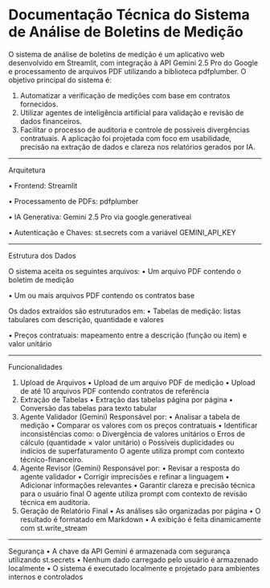 # Documentação Técnica do Sistema de Análise de Boletins de Medição

O sistema de análise de boletins de medição é um aplicativo web desenvolvido em Streamlit, com integração à API Gemini 2.5 Pro do Google e processamento de arquivos PDF utilizando a biblioteca pdfplumber.
O objetivo principal do sistema é:
1.	Automatizar a verificação de medições com base em contratos fornecidos.
2.	Utilizar agentes de inteligência artificial para validação e revisão de dados financeiros.
3.	Facilitar o processo de auditoria e controle de possíveis divergências contratuais.
A aplicação foi projetada com foco em usabilidade, precisão na extração de dados e clareza nos relatórios gerados por IA.
________________________________________
Arquitetura

•	Frontend: Streamlit

•	Processamento de PDFs: pdfplumber

•	IA Generativa: Gemini 2.5 Pro via google.generativeai

•	Autenticação e Chaves: st.secrets com a variável GEMINI_API_KEY
________________________________________
Estrutura dos Dados

O sistema aceita os seguintes arquivos:
•	Um arquivo PDF contendo o boletim de medição

•	Um ou mais arquivos PDF contendo os contratos base

Os dados extraídos são estruturados em:
•	Tabelas de medição: listas tabulares com descrição, quantidade e valores

•	Preços contratuais: mapeamento entre a descrição (função ou item) e valor unitário
________________________________________
Funcionalidades
1. Upload de Arquivos
•	Upload de um arquivo PDF de medição
•	Upload de até 10 arquivos PDF contendo contratos de referência
2. Extração de Tabelas
•	Extração das tabelas página por página
•	Conversão das tabelas para texto tabular
3. Agente Validador (Gemini)
Responsável por:
•	Analisar a tabela de medição
•	Comparar os valores com os preços contratuais
•	Identificar inconsistências como:
o	Divergência de valores unitários
o	Erros de cálculo (quantidade × valor unitário)
o	Possíveis duplicidades ou indícios de superfaturamento
O agente utiliza prompt com contexto técnico-financeiro.
4. Agente Revisor (Gemini)
Responsável por:
•	Revisar a resposta do agente validador
•	Corrigir imprecisões e refinar a linguagem
•	Adicionar informações relevantes
•	Garantir clareza e precisão técnica para o usuário final
O agente utiliza prompt com contexto de revisão técnica em auditoria.
5. Geração de Relatório Final
•	As análises são organizadas por página
•	O resultado é formatado em Markdown
•	A exibição é feita dinamicamente com st.write_stream
________________________________________
Segurança
•	A chave da API Gemini é armazenada com segurança utilizando st.secrets
•	Nenhum dado carregado pelo usuário é armazenado localmente
•	O sistema é executado localmente e projetado para ambientes internos e controlados

